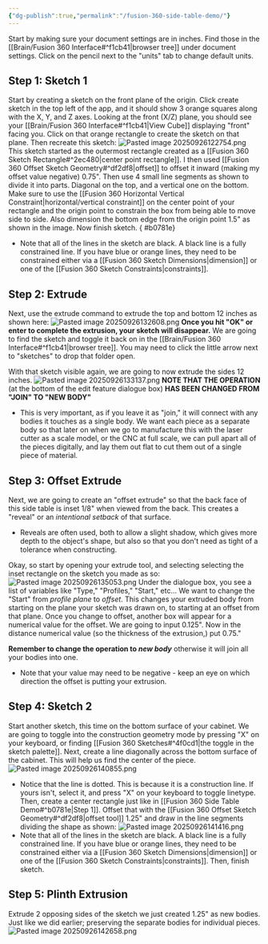 ```yaml
---
{"dg-publish":true,"permalink":"/fusion-360-side-table-demo/"}
---
```


Start by making sure your document settings are in inches. Find those in the [[Brain/Fusion 360 Interface#^f1cb41\|browser tree]] under document settings. Click on the pencil next to the "units" tab to change  default units.

## Step 1: Sketch 1
Start by creating a sketch on the front plane of the origin. Click create sketch in the top left of the app, and it should show 3 orange squares along with the X, Y, and Z axes. Looking at the front (X/Z) plane, you should see your [[Brain/Fusion 360 Interface#^f1cb41\|View Cube]] displaying "front" facing you. Click on that orange rectangle to create the sketch on that plane.
Then recreate this sketch:
![Pasted image 20250926122754.png](/img/user/Pasted%20image%2020250926122754.png)
This sketch started as the outermost rectangle created as a [[Fusion 360 Sketch Rectangle#^2ec480\|center point rectangle]]. 
I then used [[Fusion 360 Offset Sketch Geometry#^df2df8\|offset]] to offset it inward (making my offset value negative) 0.75".
Then use 4 small line segments as shown to divide it into parts. Diagonal on the top, and a vertical one on the bottom.
Make sure to use the [[Fusion 360 Horizontal Vertical Constraint\|horizontal/vertical constraint]] on the center point of your rectangle and the origin point to constrain the box from being able to move side to side.
Also dimension the bottom edge from the origin point 1.5" as shown in the image.
Now finish sketch.
{ #b0781e}

 - Note that all of the lines in the sketch are black. A black line is a fully constrained line. If you have blue or orange lines, they need to be constrained either via a [[Fusion 360 Sketch Dimensions\|dimension]] or one of the [[Fusion 360 Sketch Constraints\|constraints]].
## Step 2: Extrude
Next, use the extrude command to extrude the top and bottom 12 inches as shown here:
![Pasted image 20250926132608.png](/img/user/Pasted%20image%2020250926132608.png)
**Once you hit "OK" or enter to complete the extrusion, your sketch will disappear.**
We are going to find the sketch and toggle it back on in the [[Brain/Fusion 360 Interface#^f1cb41\|browser tree]]. You may need to click the little arrow next to "sketches" to drop that folder open.

With that sketch visible again, we are going to now extrude the sides 12 inches.
![Pasted image 20250926133137.png](/img/user/Pasted%20image%2020250926133137.png)
**NOTE THAT THE OPERATION** (at the bottom of the edit feature dialogue box) **HAS BEEN CHANGED FROM "JOIN" TO "NEW BODY"** 
- This is very important, as if you leave it as "join," it will connect with any bodies it touches as a single body. We want each piece as a separate body so that later on when we go to manufacture this with the laser cutter as a scale model, or the CNC at full scale, we can pull apart all of the pieces digitally, and lay them out flat to cut them out of a single piece of material.

## Step 3: Offset Extrude
Next, we are going to create an "offset extrude" so that the back face of this side table is inset 1/8" when viewed from the back. This creates a "reveal" or an *intentional setback* of that surface. 
- Reveals are often used, both to allow a slight shadow, which gives more depth to the object's shape, but also so that you don't need as tight of a tolerance when constructing.

Okay, so start by opening your extrude tool, and selecting selecting the inset rectangle on the sketch you made as so:
![Pasted image 20250926135053.png](/img/user/Pasted%20image%2020250926135053.png)
Under the dialogue box, you see a list of variables like "Type," "Profiles," "Start," etc... We want to change the "Start" from *profile plane* to *offset*. This changes your extruded body from starting on the plane your sketch was drawn on, to starting at an offset from that plane. Once you change to offset, another box will appear for a numerical value for the offset. We are going to input 0.125". 
Now in the distance numerical value (so the thickness of the extrusion,) put 0.75."

**Remember to change the operation to *new body*** otherwise it will join all your bodies into one.

- Note that your value may need to be negative - keep an eye on which direction the offset is putting your extrusion. 

## Step 4: Sketch 2
Start another sketch, this time on the bottom surface of your cabinet.
We are going to toggle into the construction geometry mode by pressing "X" on your keyboard, or finding [[Fusion 360 Sketches#^4f0cd1\|the toggle in the sketch palette]].
Next, create a line diagonally across the bottom surface of the cabinet. This will help us find the center of the piece.
![Pasted image 20250926140855.png](/img/user/Pasted%20image%2020250926140855.png)
- Notice that the line is dotted. This is because it is a construction line. If yours isn't, select it, and press "X" on your keyboard to toggle linetype.
Then, create a center rectangle just like in [[Fusion 360 Side Table Demo#^b0781e\|Step 1]]. Offset that with the [[Fusion 360 Offset Sketch Geometry#^df2df8\|offset tool]] 1.25" and draw in the line segments dividing the shape as shown:
![Pasted image 20250926141416.png](/img/user/Pasted%20image%2020250926141416.png)
- Note that all of the lines in the sketch are black. A black line is a fully constrained line. If you have blue or orange lines, they need to be constrained either via a [[Fusion 360 Sketch Dimensions\|dimension]] or one of the [[Fusion 360 Sketch Constraints\|constraints]].
Then, finish sketch.

## Step 5: Plinth Extrusion
Extrude 2 opposing sides of the sketch we just created 1.25" as new bodies. Just like we did earlier; preserving the separate bodies for individual pieces.
![Pasted image 20250926142658.png](/img/user/Pasted%20image%2020250926142658.png)